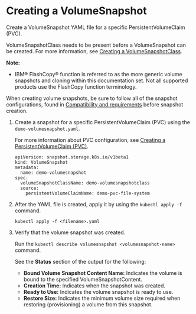 # Creating a VolumeSnapshot

Create a VolumeSnapshot YAML file for a specific PersistentVolumeClaim (PVC).

VolumeSnapshotClass needs to be present before a VolumeSnapshot can be created. For more information, see [Creating a VolumeSnapshotClass](csi_ug_config_create_vol_snapshotclass.md).

**Note:**

-   IBM® FlashCopy® function is referred to as the more generic volume snapshots and cloning within this documentation set. Not all supported products use the FlashCopy function terminology.

When creating volume snapshots, be sure to follow all of the snapshot configurations, found in [Compatibility and requirements](../installation/csi_ug_requirements.md) before snapshot creation.

1.  Create a snapshot for a specific PersistentVolumeClaim (PVC) using the `demo-volumesnapshot.yaml`.

    For more information about PVC configuration, see [Creating a PersistentVolumeClaim (PVC)](csi_ug_config_create_pvc.md).

    ```
    apiVersion: snapshot.storage.k8s.io/v1beta1
    kind: VolumeSnapshot
    metadata:
      name: demo-volumesnapshot
    spec:
      volumeSnapshotClassName: demo-volumesnapshotclass
      source:
        persistentVolumeClaimName: demo-pvc-file-system
    ```

2.  After the YAML file is created, apply it by using the `kubectl apply -f` command.

    ```
    kubectl apply -f <filename>.yaml
    ```

3.  Verify that the volume snapshot was created.

    Run the `kubectl describe volumesnapshot <volumesnapshot-name>` command.

    See the **Status** section of the output for the following:

    -   **Bound Volume Snapshot Content Name:** Indicates the volume is bound to the specified VolumeSnapshotContent.
    -   **Creation Time:** Indicates when the snapshot was created.
    -   **Ready to Use:** Indicates the volume snapshot is ready to use.
    -   **Restore Size:** Indicates the minimum volume size required when restoring (provisioning) a volume from this snapshot.


